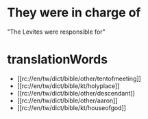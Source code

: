 # They were in charge of

"The Levites were responsible for"

# translationWords

* [[rc://en/tw/dict/bible/other/tentofmeeting]]
* [[rc://en/tw/dict/bible/kt/holyplace]]
* [[rc://en/tw/dict/bible/other/descendant]]
* [[rc://en/tw/dict/bible/other/aaron]]
* [[rc://en/tw/dict/bible/kt/houseofgod]]
